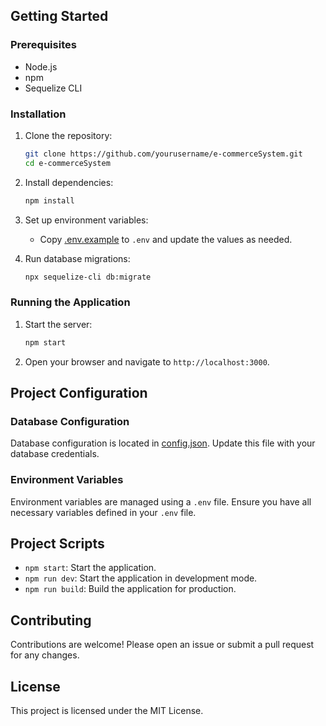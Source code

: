 
## Getting Started

### Prerequisites

- Node.js
- npm
- Sequelize CLI

### Installation

1. Clone the repository:
    ```sh
    git clone https://github.com/yourusername/e-commerceSystem.git
    cd e-commerceSystem
    ```

2. Install dependencies:
    ```sh
    npm install
    ```

3. Set up environment variables:
    - Copy [.env.example](http://_vscodecontentref_/7) to `.env` and update the values as needed.

4. Run database migrations:
    ```sh
    npx sequelize-cli db:migrate
    ```

### Running the Application

1. Start the server:
    ```sh
    npm start
    ```

2. Open your browser and navigate to `http://localhost:3000`.

## Project Configuration

### Database Configuration

Database configuration is located in [config.json](http://_vscodecontentref_/8). Update this file with your database credentials.

### Environment Variables

Environment variables are managed using a `.env` file. Ensure you have all necessary variables defined in your `.env` file.

## Project Scripts

- `npm start`: Start the application.
- `npm run dev`: Start the application in development mode.
- `npm run build`: Build the application for production.

## Contributing

Contributions are welcome! Please open an issue or submit a pull request for any changes.

## License

This project is licensed under the MIT License.